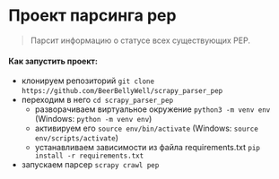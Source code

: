 # Проект парсинга pep

>Парсит информацию о статусе всех существующих PEP.

#### Как запустить проект:

+ клонируем репозиторий `git clone`
`https://github.com/BeerBellyWell/scrapy_parser_pep`
+ переходим в него `cd scrapy_parser_pep`
    + разворачиваем виртуальное окружение
    `python3 -m venv env` (Windows: `python -m venv env`)
    + активируем его
    `source env/bin/activate` (Windows: `source env/scripts/activate`)
    + устанавливаем зависимости из файла requirements.txt
    `pip install -r requirements.txt`
+ запускаем парсер
`scrapy crawl pep`
